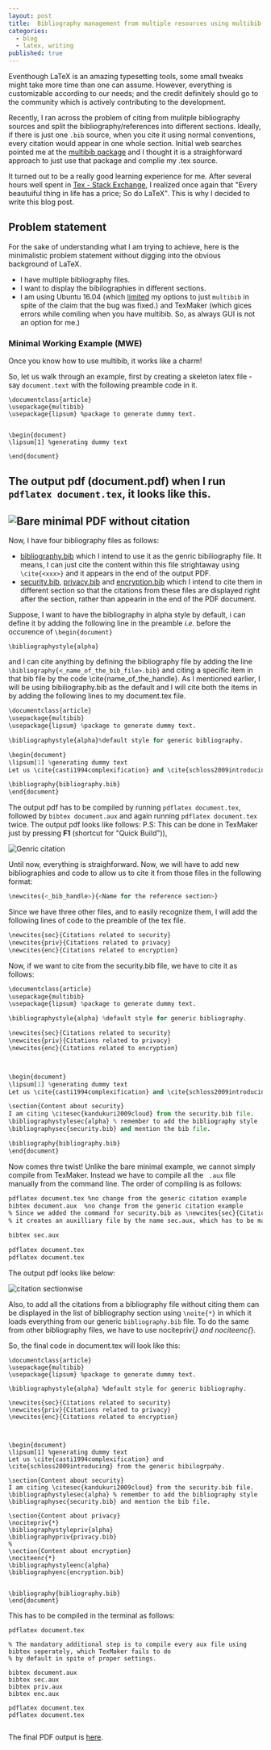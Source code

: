 ```yaml
---
layout: post
title:  Bibliography management from multiple resources using multibib.
categories: 
  - blog
  - latex, writing
published: true
---
```


Eventhough LaTeX is an amazing typesetting tools, some small tweaks might take more time than one can assume. However, everything is customizable according to our needs; and the credit definitely should go to the community which is actively contributing to the development.

Recently, I ran across the problem of citing from mulitple bibliography sources and split the bibliography/references into different sections. Ideally, if there is just one ```.bib``` source, when you cite it using normal conventions, every citation would appear in one whole section. Initial web searches pointed me at the [multibib package](https://www.ctan.org/pkg/multibib?lang=en) and I thought it is a straighforward approach to just use that package and complie my .tex source.

It turned out to be a really good learning experience for me. After several hours well spent in [Tex - Stack Exchange](http://tex.stackexchange.com/), I realized once again that "Every beautuiful thing in life has a price; So do LaTeX". This is why I decided to write this blog post.

## Problem statement

For the sake of understanding what I am trying to achieve, here is the minimalistic problem statement without digging into the obvious background of LaTeX. 

* I have multiple bibliography files.
* I want to display the bibilographies in different sections.
* I am using Ubuntu 16.04 (which [limited](https://askubuntu.com/questions/761985/textlive-bibtex-extra-and-biber-conflict) my options to just ```multibib``` in spite of the claim that the bug was fixed.) and TexMaker (which gices errors while comiling when you have multibib. So, as always GUI is not an option for me.)

### Minimal Working Example (MWE)

Once you know how to use multibib, it works like a charm! 

So, let us walk through an example, first by creating a skeleton latex file - say ```document.text``` with the following preamble code in it.

```
\documentclass{article}
\usepackage{multibib}
\usepackage{lipsum} %package to generate dummy text.


\begin{document}
\lipsum[1] %generating dummy text

\end{document}
```
The output pdf (document.pdf) when I run ```pdflatex document.tex```, it looks like this.
---
![Bare minimal PDF without citation]({{site.baseurl}}/assets/images/bare_minimal_pdf.png)
---

Now, I have four bibliography files as follows:

* [bibliography.bib](https://raw.githubusercontent.com/sidtechnical/sidtechnical.github.io/master/assets/files/bibliography.bib) which I intend to use it as the genric bibiliography file. It means, I can just cite the content within this file strightaway using ```\cite{<xxx>}``` and it appears in the end of the output PDF.
* [security.bib](https://raw.githubusercontent.com/sidtechnical/sidtechnical.github.io/master/assets/files/security.bib), [privacy.bib](https://raw.githubusercontent.com/sidtechnical/sidtechnical.github.io/master/assets/files/privacy.bib) and [encryption.bib](https://raw.githubusercontent.com/sidtechnical/sidtechnical.github.io/master/assets/files/encryption.bib) which I intend to cite them in different section so that the citations from these files are displayed right after the section, rather than appearin in the end of the PDF document.

Suppose, I want to have the bibliography in alpha style by default, i can define it by adding the following line in the preamble *i.e.* before the occurence of ```\begin{document}```

```
\bibliographystyle{alpha}
```

and I can cite anything by defining the bibliography file by adding the line ```\bibliography{<_name_of_the_bib_file>.bib}``` and citing a specific item in that bib file by the code \cite{name_of_the_handle}. As I mentioned earlier, I will be using bibiliography.bib as the default and I will cite both the items in by adding the following lines to my document.tex file.


```python
\documentclass{article}
\usepackage{multibib}
\usepackage{lipsum} %package to generate dummy text.

\bibliographystyle{alpha}%default style for generic bibliography.

\begin{document}
\lipsum[1] %generating dummy text
Let us \cite{casti1994complexification} and \cite{schloss2009introducing} from the generic bibilogrpahy. 

\bibliography{bibliography.bib}
\end{document}
```

The output pdf has to be compiled by running ```pdflatex document.tex```, followed by ```bibtex document.aux``` and again running ```pdflatex document.tex``` twice. The output pdf looks like follows:
P.S: This can be done in TexMaker just by pressing **F1** (shortcut for "Quick Build")),

![Genric citation]({{site.baseurl}}/assets/images/generic_citation_pdf.png)

Until now, everything is straighforward. Now, we will have to add new bibliographies and code to allow us to cite it from those files in the following format:

```python
\newcites{<_bib_handle>}{<Name for the reference section>}
```
Since we have three other files, and to easily recognize them, I will add the following lines of code to the preamble of the tex file.

```python
\newcites{sec}{Citations related to security}
\newcites{priv}{Citations related to privacy}
\newcites{enc}{Citations related to encryption}

```

Now, if we want to cite from the security.bib file, we have to cite it as follows:

```python
\documentclass{article}
\usepackage{multibib}
\usepackage{lipsum} %package to generate dummy text.

\bibliographystyle{alpha} %default style for generic bibliography.

\newcites{sec}{Citations related to security}
\newcites{priv}{Citations related to privacy}
\newcites{enc}{Citations related to encryption}



\begin{document}
\lipsum[1] %generating dummy text
Let us \cite{casti1994complexification} and \cite{schloss2009introducing} from the generic bibilogrpahy. 

\section{Content about security}
I am citing \citesec{kandukuri2009cloud} from the security.bib file.
\bibliographystylesec{alpha} % remember to add the bibliography style
\bibliographysec{security.bib} and mention the bib file.

\bibliography{bibliography.bib}
\end{document}
```
Now comes thre twist! Unlike the bare minimal example, we cannot simply compile from TexMaker. Instead we have to compile all the ``` .aux``` file manually from the command line. The order of compiling is as follows:

```bash
pdflatex document.tex %no change from the generic citation example
bibtex document.aux  %no change from the generic citation example
% Since we added the command for security.bib as \newcites{sec}{Citations related to security}, 
% it creates an auxilliary file by the name sec.aux, which has to be manually compiled with bibtex.

bibtex sec.aux 

pdflatex document.tex
pdflatex document.tex
```

The output pdf looks like below:

![citation sectionwise]({{site.baseurl}}/assets/images/section_wise_citation_pdf.png)


Also, to add all the citations from a bibliography file without citing them can be displayed in the list of bibliography section using ```\noite{*}``` in which it loads everything from our generic ```bibliography.bib``` file. To do the same from other bibliography files, we have to use nocitepriv{*} and nociteenc{*}.

So, the final code in document.tex will look like this:

```
\documentclass{article}
\usepackage{multibib}
\usepackage{lipsum} %package to generate dummy text.

\bibliographystyle{alpha} %default style for generic bibliography.

\newcites{sec}{Citations related to security}
\newcites{priv}{Citations related to privacy}
\newcites{enc}{Citations related to encryption}



\begin{document}
\lipsum[1] %generating dummy text
Let us \cite{casti1994complexification} and \cite{schloss2009introducing} from the generic bibilogrpahy. 

\section{Content about security}
I am citing \citesec{kandukuri2009cloud} from the security.bib file.
\bibliographystylesec{alpha} % remember to add the bibliography style
\bibliographysec{security.bib} and mention the bib file.

\section{Content about privacy}
\nocitepriv{*}
\bibliographystylepriv{alpha}
\bibliographypriv{privacy.bib}
%
\section{Content about encryption}
\nociteenc{*}
\bibliographystyleenc{alpha}
\bibliographyenc{encryption.bib}


\bibliography{bibliography.bib}
\end{document}
```

This has to be compiled in the terminal as follows:

```
pdflatex document.tex

% The mandatory additional step is to compile every aux file using bibtex seperately, which TexMaker fails to do 
% by default in spite of proper settings.

bibtex document.aux
bibtex sec.aux
bibtex priv.aux
bibtex enc.aux

pdflatex document.tex
pdflatex document.tex


```
The final PDF output is [here]({{site.baseurl}}/assets/files/document.pdf).



